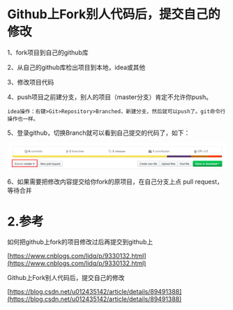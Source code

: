 # Github上Fork别人代码后，提交自己的修改

1、fork项目到自己的github库

2、从自己的github库检出项目到本地，idea或其他

3、修改项目代码

4、push项目之前建分支，别人的项目（master分支）肯定不允许你push。

```
idea操作：右键>Git>Repository>Branched，新建分支，然后就可以push了。git命令行操作也一样。
```

5、登录github，切换Branch就可以看到自己提交的代码了，如下：

![](/static/image/gdsgsdgdsgdgdg213212.png)

6、如果需要把修改内容提交给你fork的原项目，在自己分支上点 pull request，等待合并

# 2.参考

如何把github上fork的项目修改过后再提交到github上

[https://www.cnblogs.com/lidq/p/9330132.html](https://www.cnblogs.com/lidq/p/9330132.html)

Github上Fork别人代码后，提交自己的修改

[https://blog.csdn.net/u012435142/article/details/89491388](https://blog.csdn.net/u012435142/article/details/89491388)

